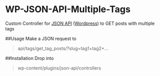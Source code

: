 WP-JSON-API-Multiple-Tags
=========================

Custom Controller for <a href="http://wordpress.org/plugins/json-api/">JSON API</a> (<a href="www.wordpress.org">Wordpress</a>) to GET posts with multiple tags

##Usage
Make a JSON request to
>api/tags/get_tag_posts/?slug=tag1+tag2+...

##Installation
Drop into
>wp-content/plugins/json-api/controllers